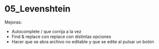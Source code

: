 # 05_Levenshtein

Mejoras:

- Autocomplete / que corrija a la vez 
- Find & replace con replace con distintas opciones 
- Hacer que se abra archivo no editable y que se edite al pulsar un botón
